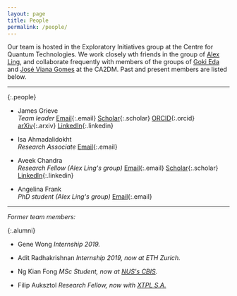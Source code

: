 ```yaml
---
layout: page
title: People
permalink: /people/
---
```

Our team is hosted in the Exploratory Initiatives group at the Centre for Quantum Technologies. We work closely wth friends in the group of [Alex Ling](http://www.quantumlah.org/AlexLinggroup), and collaborate frequently with members of the groups of [Goki Eda](https://www.physics.nus.edu.sg/~phyeda/) and [Jos&eacute; Viana Gomes](https://graphene.nus.edu.sg/team_member/jos%C3%A9-viana-gomes/) at the CA2DM. Past and present members are listed below. 

---

{:.people}
* James Grieve  
  *Team leader*
  [Email](mailto:james.grieve@nus.edu.sg){:.email}
  [Scholar](https://scholar.google.com.sg/citations?user=V7FT9jcAAAAJ){:.scholar}
  [ORCID](https://orcid.org/0000-0002-2800-8317){:.orcid}
  [arXiv](https://arxiv.org/a/grieve_j_1.html){:.arxiv}
  [LinkedIn](https://www.linkedin.com/in/jamesagrieve){:.linkedin}
  
* Isa Ahmadalidokht  
  *Research Associate*
  [Email](mailto:cqtisaa@nus.edu.sg){:.email}

* Aveek Chandra  
  *Research Fellow (Alex Ling's group)*
  [Email](mailto:cqtavee@nus.edu.sg){:.email}
  [Scholar](https://scholar.google.com.sg/citations?user=OjGFqnMAAAAJ){:.scholar}
  [LinkedIn](https://www.linkedin.com/in/aveek-chandra-4a386962/){:.linkedin}

* Angelina Frank  
  *PhD student (Alex Ling's group)*
  [Email](mailto:angelina.frank@u.nus.edu){:.email}

---

*Former team members:*

{:.alumni}
* Gene Wong *Internship 2019.*

* Adit Radhakrishnan *Internship 2019, now at ETH Zurich.*

* Ng Kian Fong *MSc Student, now at [NUS's CBIS](https://cbis.nus.edu.sg/).*

* Filip Auksztol *Research Fellow, now with [XTPL S.A.](https://xtpl.com)*

